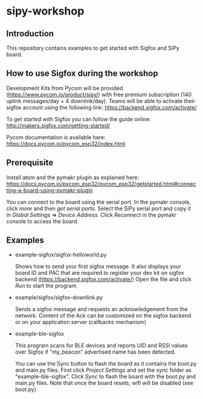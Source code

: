 # sipy-workshop

## Introduction
This repository contains examples to get started with Sigfox and SiPy board.

## How to use Sigfox during the workshop
Development Kits from Pycom will be provided (https://www.pycom.io/product/sipy/) with free premium subscription (140 uplink messages/day + 4 downlink/day). Teams will be able to activate their sigfox account using the following link: https://backend.sigfox.com/activate/

To get started with Sigfox you can follow the guide online: http://makers.sigfox.com/getting-started/

Pycom documentation is available here: https://docs.pycom.io/pycom_esp32/index.html

## Prerequisite
Install atom and the pymakr plugin as explained here: https://docs.pycom.io/pycom_esp32/pycom_esp32/getstarted.html#connecting-a-board-using-pymakr-plugin

You can connect to the board using the serial port. In the pymakr console, click *more* and then *get serial ports*. Select the SiPy serial port and copy it in *Global Settings* => *Device Address*. Click *Reconnect* in the pymakr console to access the board.


## Examples
- example-sigfox/sigfox-helloworld.py

  Shows how to send your first sigfox message. It also displays your board ID and PAC that are required to register your dev kit on sigfox backend (https://backend.sigfox.com/activate/)
  Open the file and click *Run* to start the program.

- example/sigfox/sigfox-downlink.py

  Sends a sigfox message and requests an acknowledgement from the network. Content of the Ack can be customized on the sigfox backend or on your application server (callbacks mechanism)

- example-ble-sigfox

  This program scans for BLE devices and reports UID and RSSI values over Sigfox if "my_beacon" advertised name has been detected.

  You can use the Sync button to flash the board as it contains the boot.py and main.py files. First click *Project Settings* and set the sync folder as "example-ble-sigfox". Click *Sync* to flash the board with the boot.py and main.py files. Note that once the board resets, wifi will be disabled (see boot.py)
